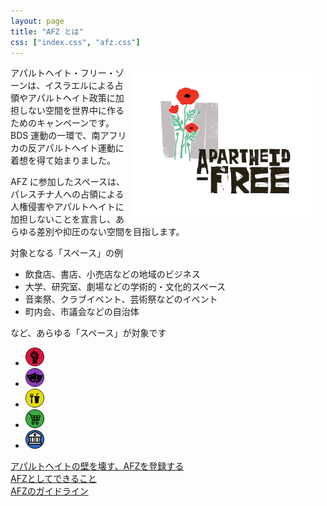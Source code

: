 ```yaml
---
layout: page
title: "AFZ とは"
css: ["index.css", "afz.css"]
---
```


<div class="page">

<img src="/assets/img/apartheidfree.png" style="float:right; width: 300px; padding-right: 10px" />

<p>アパルトヘイト・フリー・ゾーンは、イスラエルによる占領やアパルトヘイト政策に加担しない空間を世界中に作るためのキャンペーンです。BDS 運動の一環で、南アフリカの反アパルトヘイト運動に着想を得て始まりました。</p>

<p>AFZ に参加したスペースは、パレスチナ人への占領による人権侵害やアパルトヘイトに加担しないことを宣言し、あらゆる差別や抑圧のない空間を目指します。</p>

<p>
<p>対象となる「スペース」の例</p>
<ul>
<li>飲食店、書店、小売店などの地域のビジネス</li>
<li>大学、研究室、劇場などの学術的・文化的スペース</li>
<li>音楽祭、クラブイベント、芸術祭などのイベント</li>
<li>町内会、市議会などの自治体</li>
</ul>
など、あらゆる「スペース」が対象です
</p>

<ul id="legend">
  <li><img src="/assets/icons/social.png" height="30" width="30" /></li>
  <li><img src="/assets/icons/cultural.png" height="30" width="30" /></li>
  <li><img src="/assets/icons/cafe.png" height="30" width="30" /></li>
  <li><img src="/assets/icons/shop.png" height="30" width="30" /></li>
  <li><img src="/assets/icons/place.png" height="30" width="30" /></li>
</ul>

<a href="add-afz">アパルトヘイトの壁を壊す、AFZを登録する</a><br />
<a href="what-you-can-do">AFZとしてできること</a><br />
<a href="guide">AFZのガイドライン</a><br />

</div>
